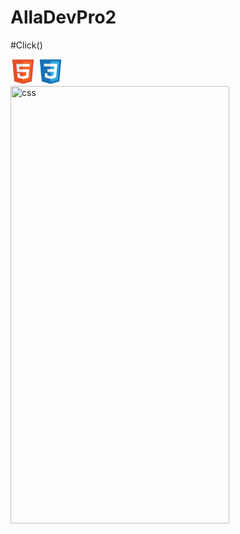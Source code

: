 # AllaDevPro2

#Click()

<div>
  <img src="https://github.com/devicons/devicon/blob/master/icons/html5/html5-original.svg" title="html5" alt="html5" width="40" height="40"/>
  <img src="https://github.com/devicons/devicon/blob/master/icons/css3/css3-original.svg" title="css" alt="css" width="40" height="40"/>
  <!-- <img src="https://github.com/devicons/devicon/blob/master/icons/javascript/javascript-original.svg" title="javascript" alt="javascript" width="40" height="40"/> -->
</div>
 <img src="./image/1.png" title="css"  width="350px" height="700px"/>